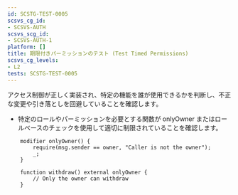 ```yaml
---
id: SCSTG-TEST-0005
scsvs_cg_id:
- SCSVS-AUTH
scsvs_scg_id:
- SCSVS-AUTH-1
platform: []
title: 期限付きパーミッションのテスト (Test Timed Permissions)
scsvs_cg_levels:
- L2
tests: SCSTG-TEST-0005
---
```


アクセス制御が正しく実装され、特定の機能を誰が使用できるかを判断し、不正な変更や引き落としを回避していることを確認します。

- 特定のロールやパーミッションを必要とする関数が onlyOwner またはロールベースのチェックを使用して適切に制限されていることを確認します。

```solidity
    modifier onlyOwner() {
        require(msg.sender == owner, "Caller is not the owner");
        _;
    }

    function withdraw() external onlyOwner {
        // Only the owner can withdraw
    }
```
